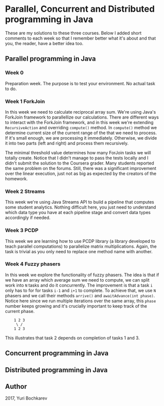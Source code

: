 # Parallel, Concurrent and Distributed programming in Java

These are my solutions to these three courses. Below I added short comments to each week so that I remember better what it's about and that you, the reader, have a better idea too.

## Parallel programming in Java

### Week 0

Preparation week. The purpose is to test your environment. No actual task to do.

### Week 1 ForkJoin

In this week we need to calculate reciprocal array sum. We're using Java's ForkJoin framework to parallellize our calculations. There are different ways to interact with the ForkJoin framework, and in this week we're extending `RecursiveAction` and overriding `compute()` method. In `compute()` method we determine current size of the current range of the that we need to process. If it's small enough, we are processing it immediately. Otherwise, we divide it into two parts (left and right) and process them recursively.

The minimal threshold value determines how many ForJoin tasks we will totally create. Notice that I didn't manage to pass the tests locally and I didn't submit the solution to the Coursera grader. Many students reported the same problem on the forums. Still, there was a significant improvement over the linear execution, just not as big as expected by the creators of the homework.

### Week 2 Streams

This week we're using Java Streams API to build a pipeline that computes some student analytics. Nothing difficult here, you just need to understand which data type you have at each pipeline stage and convert data types accordingly if needed.

### Week 3 PCDP

This week we are learning how to use PCDP library (a library developed to teach parallel computations) to parallelize matrix multiplications. Again, the task is trivial as you only need to replace one method name with another.

### Week 4 Fuzzy phasers

In this week we explore the functionality of fuzzy phasers. The idea is that if we have an array which average sum we need to compute, we can split work into `N` tasks and do it concurrently. The improvement is that a task `i` only has to for for tasks `i-1` and `i+1` to complete. To achieve that, we use `N` phasers and we call their methods `arrive()` and `awaitAdvance(int phase)`. Notice here since we run multiple iterations over the same array, this `phase` number keeps growing and it's crucially important to keep track of the current phase.

``` text
    1 2 3
     \ /
    1 2 3
```

This illustrates that task 2 depends on completion of tasks 1 and 3.

## Concurrent programming in Java

## Distributed programming in Java

## Author

2017, Yuri Bochkarev
